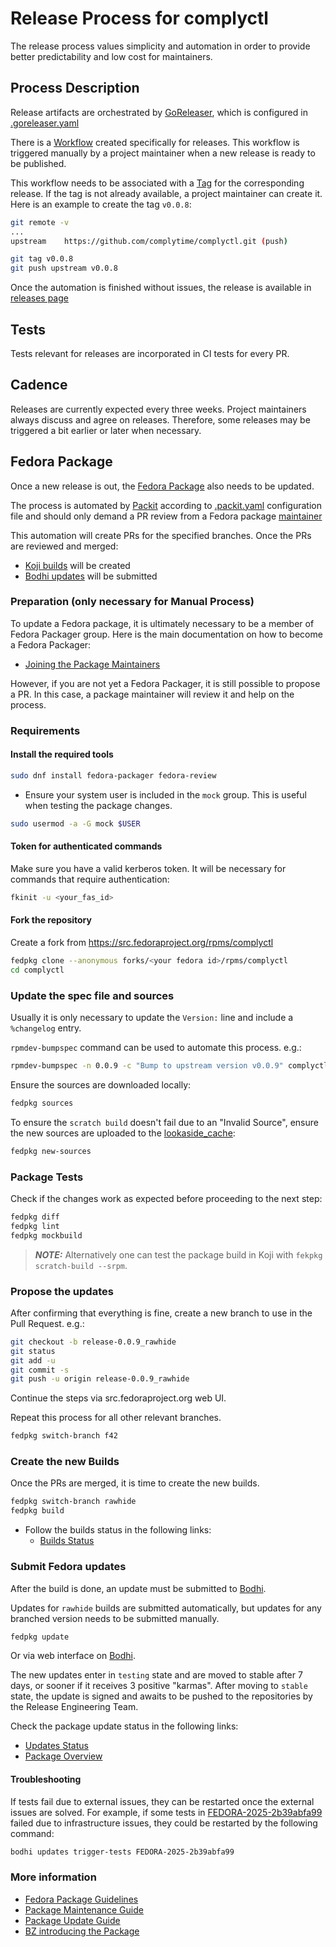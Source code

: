 # Release Process for complyctl

The release process values simplicity and automation in order to provide better predictability and low cost for maintainers.

## Process Description

Release artifacts are orchestrated by [GoReleaser](https://goreleaser.com/), which is configured in [.goreleaser.yaml](https://github.com/complytime/complyctl/blob/main/.goreleaser.yaml)

There is a [Workflow](https://github.com/complytime/complyctl/blob/main/.github/workflows/release.yml) created specifically for releases. This workflow is triggered manually by a project maintainer when a new release is ready to be published.

This workflow needs to be associated with a [Tag](https://github.com/complytime/complyctl/tags) for the corresponding release. If the tag is not already available, a project maintainer can create it. Here is an example to create the tag `v0.0.8`:

```bash
git remote -v
...
upstream	https://github.com/complytime/complyctl.git (push)
```

```bash
git tag v0.0.8
git push upstream v0.0.8
```

Once the automation is finished without issues, the release is available in [releases page](https://github.com/complytime/complyctl/releases)

## Tests

Tests relevant for releases are incorporated in CI tests for every PR.

## Cadence

Releases are currently expected every three weeks. Project maintainers always discuss and agree on releases. Therefore, some releases may be triggered a bit earlier or later when necessary.

## Fedora Package

Once a new release is out, the [Fedora Package](https://src.fedoraproject.org/rpms/complyctl) also needs to be updated.

The process is automated by [Packit](https://packit.dev/docs/fedora-releases-guide) according to [.packit.yaml](https://github.com/complytime/complyctl/blob/main/.packit.yaml) configuration file and should only demand a PR review from a Fedora package [maintainer](https://src.fedoraproject.org/rpms/complyctl)

This automation will create PRs for the specified branches. Once the PRs are reviewed and merged:
- [Koji builds](https://koji.fedoraproject.org/koji/packageinfo?packageID=42298) will be created
- [Bodhi updates](https://bodhi.fedoraproject.org/updates/?packages=complyctl) will be submitted

### Preparation (only necessary for Manual Process)

To update a Fedora package, it is ultimately necessary to be a member of Fedora Packager group.
Here is the main documentation on how to become a Fedora Packager:
- [Joining the Package Maintainers](https://docs.fedoraproject.org/en-US/package-maintainers/Joining_the_Package_Maintainers/)

However, if you are not yet a Fedora Packager, it is still possible to propose a PR.
In this case, a package maintainer will review it and help on the process.

### Requirements

#### Install the required tools

```bash
sudo dnf install fedora-packager fedora-review
```
- Ensure your system user is included in the `mock` group. This is useful when testing the package changes.
```bash
sudo usermod -a -G mock $USER
```

#### Token for authenticated commands

Make sure you have a valid kerberos token. It will be necessary for commands that require authentication:
```bash
fkinit -u <your_fas_id>
```

#### Fork the repository

Create a fork from https://src.fedoraproject.org/rpms/complyctl

```bash
fedpkg clone --anonymous forks/<your fedora id>/rpms/complyctl
cd complyctl
```

### Update the spec file and sources

Usually it is only necessary to update the `Version:` line and include a `%changelog` entry.

`rpmdev-bumpspec` command can be used to automate this process. e.g.:
```bash
rpmdev-bumpspec -n 0.0.9 -c "Bump to upstream version v0.0.9" complyctl.spec
```

Ensure the sources are downloaded locally:
```bash
fedpkg sources
```

To ensure the `scratch build` doesn't fail due to an "Invalid Source", ensure the new sources are uploaded to the [lookaside_cache](https://docs.fedoraproject.org/en-US/package-maintainers/Package_Maintenance_Guide/#upload_new_source_files):
```bash
fedpkg new-sources
```

### Package Tests

Check if the changes work as expected before proceeding to the next step:
```bash
fedpkg diff
fedpkg lint
fedpkg mockbuild
```
> **_NOTE:_** Alternatively one can test the package build in Koji with `fekpkg scratch-build --srpm`.

### Propose the updates

After confirming that everything is fine, create a new branch to use in the Pull Request. e.g.:
```bash
git checkout -b release-0.0.9_rawhide
git status
git add -u
git commit -s
git push -u origin release-0.0.9_rawhide
```
Continue the steps via src.fedoraproject.org web UI.

Repeat this process for all other relevant branches.

```bash
fedpkg switch-branch f42
```

### Create the new Builds

Once the PRs are merged, it is time to create the new builds.

```bash
fedpkg switch-branch rawhide
fedpkg build
```
- Follow the builds status in the following links:
    - [Builds Status](https://koji.fedoraproject.org/koji/packageinfo?packageID=42298)

### Submit Fedora updates

After the build is done, an update must be submitted to [Bodhi](https://bodhi.fedoraproject.org).

Updates for `rawhide` builds are submitted automatically, but updates for any branched version needs to be submitted manually.
```bash
fedpkg update
```
Or via web interface on [Bodhi](https://bodhi.fedoraproject.org).

The new updates enter in `testing` state and are moved to stable after 7 days, or sooner if it receives 3 positive "karmas".
After moving to `stable` state, the update is signed and awaits to be pushed to the repositories by the Release Engineering Team.

Check the package update status in the following links:
  - [Updates Status](https://bodhi.fedoraproject.org/updates/?packages=complyctl)
  - [Package Overview](https://src.fedoraproject.org/rpms/complyctl)

#### Troubleshooting

If tests fail due to external issues, they can be restarted once the external issues are solved.
For example, if some tests in [FEDORA-2025-2b39abfa99](https://bodhi.fedoraproject.org/updates/FEDORA-2025-2b39abfa99) failed due to infrastructure issues, they could be restarted by the following command:
```bash
bodhi updates trigger-tests FEDORA-2025-2b39abfa99
```

### More information
- [Fedora Package Guidelines](https://docs.fedoraproject.org/en-US/packaging-guidelines/)
- [Package Maintenance Guide](https://docs.fedoraproject.org/en-US/package-maintainers/Package_Maintenance_Guide)
- [Package Update Guide](https://docs.fedoraproject.org/en-US/package-maintainers/Package_Update_Guide/)
- [BZ introducing the Package](https://bugzilla.redhat.com/show_bug.cgi?id=2375155)
